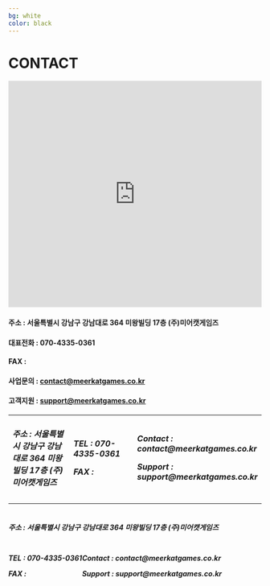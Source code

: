 ```yaml
---
bg: white
color: black
---
```



# CONTACT

<iframe src="https://www.google.com/maps/embed?pb=!1m18!1m12!1m3!1d1582.7612505906102!2d127.02859328696883!3d37.495592997464044!2m3!1f0!2f0!3f0!3m2!1i1024!2i768!4f13.1!3m3!1m2!1s0x0%3A0x0!2zMzfCsDI5JzQ0LjEiTiAxMjfCsDAxJzQ1LjciRQ!5e0!3m2!1sko!2skr!4v1533521760110" width="100%" height="450" frameborder="0" style="border:0" allowfullscreen></iframe>

#### 주소 : 서울특별시 강남구 강남대로 364 미왕빌딩 17층 (주)미어캣게임즈
#### 대표전화 : 070-4335-0361
#### FAX : 
#### 사업문의 : <contact@meerkatgames.co.kr>
#### 고객지원 : <support@meerkatgames.co.kr>

<table width="100%" border="0">
  <tr>
    <td width="34%"><h5>주소 : 서울특별시 강남구 강남대로 364 미왕빌딩 17층 (주)미어캣게임즈</td>
    <td width="33%"><h5><p>TEL : 070-4335-0361</P><p>FAX : </p></td>
    <td width="33%"><h5><p>Contact : contact@meerkatgames.co.kr</p><p>Support : support@meerkatgames.co.kr</P></td>
  </tr>
  </table>
  
  <div style="float:left;"><h5>주소 : 서울특별시 강남구 강남대로 364 미왕빌딩 17층 (주)미어캣게임즈</div>
  <div style="float:left;"><h5><p>TEL : 070-4335-0361</P><p>FAX : </p></div>
    <div style="float:left;"><h5><p>Contact : contact@meerkatgames.co.kr</p><p>Support : support@meerkatgames.co.kr</P></div>
